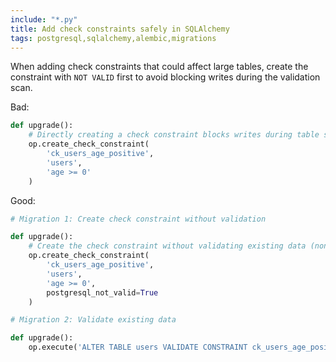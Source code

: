 ```yaml
---
include: "*.py"
title: Add check constraints safely in SQLAlchemy
tags: postgresql,sqlalchemy,alembic,migrations
---
```


When adding check constraints that could affect large tables, create the constraint with `NOT VALID` first to avoid blocking writes during the validation scan.

Bad:

```python
def upgrade():
    # Directly creating a check constraint blocks writes during table scan
    op.create_check_constraint(
        'ck_users_age_positive',
        'users',
        'age >= 0'
    )
```

Good:

```python
# Migration 1: Create check constraint without validation

def upgrade():
    # Create the check constraint without validating existing data (non-blocking)
    op.create_check_constraint(
        'ck_users_age_positive',
        'users',
        'age >= 0',
        postgresql_not_valid=True
    )
```

```python
# Migration 2: Validate existing data

def upgrade():
    op.execute('ALTER TABLE users VALIDATE CONSTRAINT ck_users_age_positive')
```
